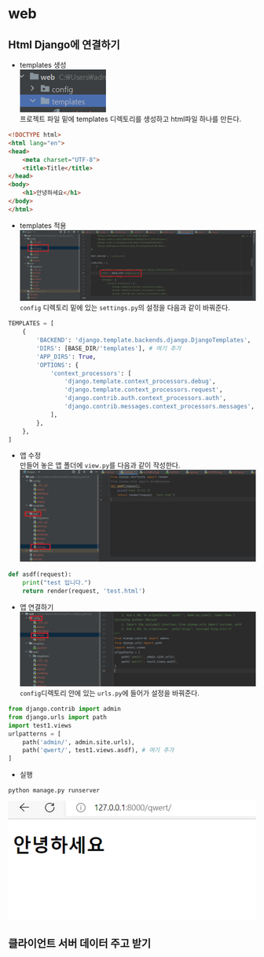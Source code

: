 # web
## Html Django에 연결하기

- templates 생성<br/>
![image](./image/web/1.png)<br/>
프로젝트 파일 밑에 templates 디렉토리를 생성하고 html파일 하나를 만든다.<br/>
```html
<!DOCTYPE html>
<html lang="en">
<head>
    <meta charset="UTF-8">
    <title>Title</title>
</head>
<body>
    <h1>안녕하세요</h1>
</body>
</html>
```

- templates 적용
![image](./image/web/2.png)<br/>
`config` 디렉토리 밑에 있는 `settings.py`의 설정을 다음과 같이 바꿔준다.<br/>
```python
TEMPLATES = [
    {
        'BACKEND': 'django.template.backends.django.DjangoTemplates',
        'DIRS': [BASE_DIR/'templates'], # 여기 추가
        'APP_DIRS': True,
        'OPTIONS': {
            'context_processors': [
                'django.template.context_processors.debug',
                'django.template.context_processors.request',
                'django.contrib.auth.context_processors.auth',
                'django.contrib.messages.context_processors.messages',
            ],
        },
    },
]
```

- 앱 수정<br/>
만들어 놓은 앱 폴더에 `view.py`를 다음과 같이 작성한다.<br/>
![image](./image/web/3.png)<br/>
```python
def asdf(request):
    print("test 입니다.")
    return render(request, 'test.html')
```

- 앱 연결하기<br/>
![image](./image/web/4.png)<br/>
`config`디렉토리 안에 있는 `urls.py`에 들어가 설정을 바꿔준다.<br/>
```python
from django.contrib import admin
from django.urls import path
import test1.views
urlpatterns = [
    path('admin/', admin.site.urls),
    path('qwert/', test1.views.asdf), # 여기 추가
]
```

- 실행
```shell
python manage.py runserver
```
![image](./image/web/5.png)<br/>

## 클라이언트 서버 데이터 주고 받기
